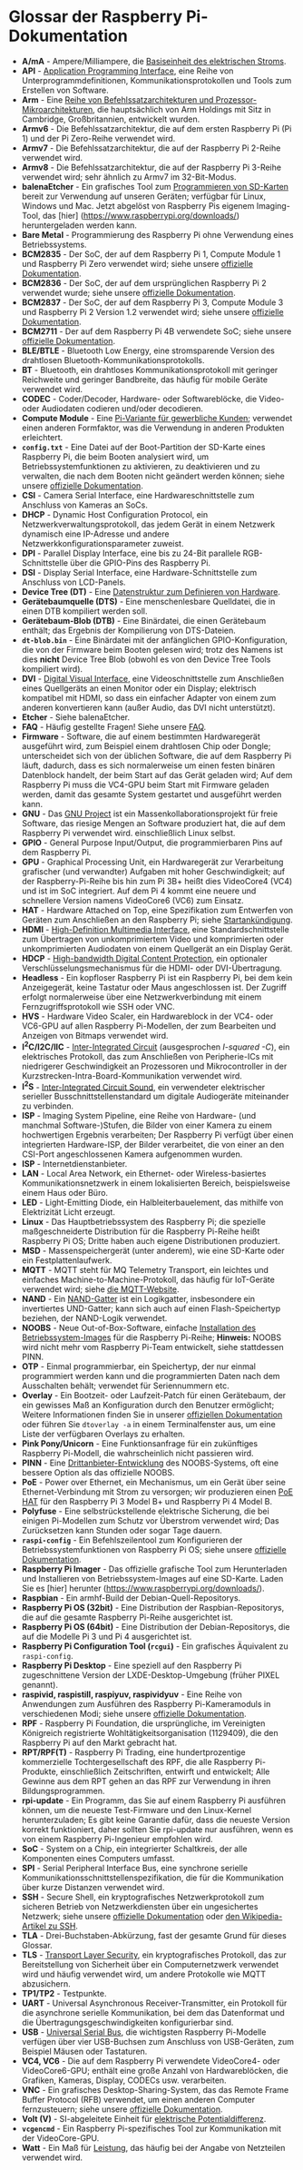 # Glossar der Raspberry Pi-Dokumentation

- **A/mA** - Ampere/Milliampere, die [Basiseinheit des elektrischen Stroms](https://en.wikipedia.org/wiki/Ampere).
- **API** - [Application Programming Interface](https://en.wikipedia.org/wiki/Application_programming_interface), eine Reihe von Unterprogrammdefinitionen, Kommunikationsprotokollen und Tools zum Erstellen von Software.
- **Arm** - Eine [Reihe von Befehlssatzarchitekturen und Prozessor-Mikroarchitekturen](https://en.wikipedia.org/wiki/Arm_architecture), die hauptsächlich von Arm Holdings mit Sitz in Cambridge, Großbritannien, entwickelt wurden.
- **Armv6** - Die Befehlssatzarchitektur, die auf dem ersten Raspberry Pi (Pi 1) und der Pi Zero-Reihe verwendet wird.
- **Armv7** - Die Befehlssatzarchitektur, die auf der Raspberry Pi 2-Reihe verwendet wird.
- **Armv8** - Die Befehlssatzarchitektur, die auf der Raspberry Pi 3-Reihe verwendet wird; sehr ähnlich zu Armv7 im 32-Bit-Modus.
- **balenaEtcher** - Ein grafisches Tool zum [Programmieren von SD-Karten](../installation/installing-images/README.md) bereit zur Verwendung auf unseren Geräten; verfügbar für Linux, Windows und Mac. Jetzt abgelöst von Raspberry Pis eigenem Imaging-Tool, das [hier] (https://www.raspberrypi.org/downloads/) heruntergeladen werden kann.
- **Bare Metal** - Programmierung des Raspberry Pi ohne Verwendung eines Betriebssystems.
- **BCM2835** - Der SoC, der auf dem Raspberry Pi 1, Compute Module 1 und Raspberry Pi Zero verwendet wird; siehe unsere [offizielle Dokumentation](../hardware/raspberrypi/bcm2835/README.md).
- **BCM2836** - Der SoC, der auf dem ursprünglichen Raspberry Pi 2 verwendet wurde; siehe unsere [offizielle Dokumentation](../hardware/raspberrypi/bcm2836/README.md).
- **BCM2837** - Der SoC, der auf dem Raspberry Pi 3, Compute Module 3 und Raspberry Pi 2 Version 1.2 verwendet wird; siehe unsere [offizielle Dokumentation](../hardware/raspberrypi/bcm2837/README.md).
- **BCM2711** - Der auf dem Raspberry Pi 4B verwendete SoC; siehe unsere [offizielle Dokumentation](../hardware/raspberrypi/bcm2711/README.md).
- **BLE/BTLE** - Bluetooth Low Energy, eine stromsparende Version des drahtlosen Bluetooth-Kommunikationsprotokolls.
- **BT** - Bluetooth, ein drahtloses Kommunikationsprotokoll mit geringer Reichweite und geringer Bandbreite, das häufig für mobile Geräte verwendet wird.
- **CODEC** - Coder/Decoder, Hardware- oder Softwareblöcke, die Video- oder Audiodaten codieren und/oder decodieren.
- **Compute Module** - Eine [Pi-Variante für gewerbliche Kunden](../hardware/computemodule/README.md); verwendet einen anderen Formfaktor, was die Verwendung in anderen Produkten erleichtert.
- **`config.txt`** - Eine Datei auf der Boot-Partition der SD-Karte eines Raspberry Pi, die beim Booten analysiert wird, um Betriebssystemfunktionen zu aktivieren, zu deaktivieren und zu verwalten, die nach dem Booten nicht geändert werden können; siehe unsere [offizielle Dokumentation](../configuration/config-txt/README.md).
- **CSI** - Camera Serial Interface, eine Hardwareschnittstelle zum Anschluss von Kameras an SoCs.
- **DHCP** - Dynamic Host Configuration Protocol, ein Netzwerkverwaltungsprotokoll, das jedem Gerät in einem Netzwerk dynamisch eine IP-Adresse und andere Netzwerkkonfigurationsparameter zuweist.
- **DPI** - Parallel Display Interface, eine bis zu 24-Bit parallele RGB-Schnittstelle über die GPIO-Pins des Raspberry Pi.
- **DSI** - Display Serial Interface, eine Hardware-Schnittstelle zum Anschluss von LCD-Panels.
- **Device Tree (DT)** - Eine [Datenstruktur zum Definieren von Hardware](https://en.wikipedia.org/wiki/Device_tree).
- **Gerätebaumquelle (DTS)** - Eine menschenlesbare Quelldatei, die in einen DTB kompiliert werden soll.
- **Gerätebaum-Blob (DTB)** - Eine Binärdatei, die einen Gerätebaum enthält; das Ergebnis der Kompilierung von DTS-Dateien.
- **`dt-blob.bin`** - Eine Binärdatei mit der anfänglichen GPIO-Konfiguration, die von der Firmware beim Booten gelesen wird; trotz des Namens ist dies __nicht__ Device Tree Blob (obwohl es von den Device Tree Tools kompiliert wird).
- **DVI** - [Digital Visual Interface](https://en.wikipedia.org/wiki/Digital_Visual_Interface), eine Videoschnittstelle zum Anschließen eines Quellgeräts an einen Monitor oder ein Display; elektrisch kompatibel mit HDMI, so dass ein einfacher Adapter von einem zum anderen konvertieren kann (außer Audio, das DVI nicht unterstützt).
- **Etcher** - Siehe balenaEtcher.
- **FAQ** - Häufig gestellte Fragen! Siehe unsere [FAQ](../faqs/).
- **Firmware** - Software, die auf einem bestimmten Hardwaregerät ausgeführt wird, zum Beispiel einem drahtlosen Chip oder Dongle; unterscheidet sich von der üblichen Software, die auf dem Raspberry Pi läuft, dadurch, dass es sich normalerweise um einen festen binären Datenblock handelt, der beim Start auf das Gerät geladen wird; Auf dem Raspberry Pi muss die VC4-GPU beim Start mit Firmware geladen werden, damit das gesamte System gestartet und ausgeführt werden kann.
- **GNU** - Das [GNU Project](https://en.wikipedia.org/wiki/GNU_Project) ist ein Massenkollaborationsprojekt für freie Software, das riesige Mengen an Software produziert hat, die auf dem Raspberry Pi verwendet wird. einschließlich Linux selbst.
- **GPIO** - General Purpose Input/Output, die programmierbaren Pins auf dem Raspberry Pi.
- **GPU** - Graphical Processing Unit, ein Hardwaregerät zur Verarbeitung grafischer (und verwandter) Aufgaben mit hoher Geschwindigkeit; auf der Raspberry-Pi-Reihe bis hin zum Pi 3B+ heißt dies VideoCore4 (VC4) und ist im SoC integriert. Auf dem Pi 4 kommt eine neuere und schnellere Version namens VideoCore6 (VC6) zum Einsatz.
- **HAT** - Hardware Attached on Top, eine Spezifikation zum Entwerfen von Geräten zum Anschließen an den Raspberry Pi; siehe [Startankündigung](https://www.raspberrypi.org/blog/introducing-raspberry-pi-hats/).
- **HDMI** - [High-Definition Multimedia Interface](https://en.wikipedia.org/wiki/HDMI), eine Standardschnittstelle zum Übertragen von unkomprimiertem Video und komprimierten oder unkomprimierten Audiodaten von einem Quellgerät an ein Display Gerät.
- **HDCP** - [High-bandwidth Digital Content Protection](https://en.wikipedia.org/wiki/High-bandwidth_Digital_Content_Protection), ein optionaler Verschlüsselungsmechanismus für die HDMI- oder DVI-Übertragung.
- **Headless** - Ein kopfloser Raspberry Pi ist ein Raspberry Pi, bei dem kein Anzeigegerät, keine Tastatur oder Maus angeschlossen ist. Der Zugriff erfolgt normalerweise über eine Netzwerkverbindung mit einem Fernzugriffsprotokoll wie SSH oder VNC.
- **HVS** - Hardware Video Scaler, ein Hardwareblock in der VC4- oder VC6-GPU auf allen Raspberry Pi-Modellen, der zum Bearbeiten und Anzeigen von Bitmaps verwendet wird.
- **I<sup>2</sup>C/I2C/IIC** - [Inter-Integrated Circuit](https://en.wikipedia.org/wiki/I%C2%B2C) (ausgesprochen _I-squared -C_), ein elektrisches Protokoll, das zum Anschließen von Peripherie-ICs mit niedrigerer Geschwindigkeit an Prozessoren und Mikrocontroller in der Kurzstrecken-Intra-Board-Kommunikation verwendet wird.
- **I<sup>2</sup>S** - [Inter-Integrated Circuit Sound](https://en.wikipedia.org/wiki/I%C2%B2S), ein verwendeter elektrischer serieller Busschnittstellenstandard um digitale Audiogeräte miteinander zu verbinden.
- **ISP** - Imaging System Pipeline, eine Reihe von Hardware- (und manchmal Software-)Stufen, die Bilder von einer Kamera zu einem hochwertigen Ergebnis verarbeiten; Der Raspberry Pi verfügt über einen integrierten Hardware-ISP, der Bilder verarbeitet, die von einer an den CSI-Port angeschlossenen Kamera aufgenommen wurden.
- **ISP** - Internetdienstanbieter.
- **LAN** - Local Area Network, ein Ethernet- oder Wireless-basiertes Kommunikationsnetzwerk in einem lokalisierten Bereich, beispielsweise einem Haus oder Büro.
- **LED** - Light-Emitting Diode, ein Halbleiterbauelement, das mithilfe von Elektrizität Licht erzeugt.
- **Linux** - Das Hauptbetriebssystem des Raspberry Pi; die spezielle maßgeschneiderte Distribution für die Raspberry Pi-Reihe heißt Raspberry Pi OS; Dritte haben auch eigene Distributionen produziert.
- **MSD** - Massenspeichergerät (unter anderem), wie eine SD-Karte oder ein Festplattenlaufwerk.
- **MQTT** - MQTT steht für MQ Telemetry Transport, ein leichtes und einfaches Machine-to-Machine-Protokoll, das häufig für IoT-Geräte verwendet wird; siehe [die MQTT-Website](http://mqtt.org/).
- **NAND** - Ein [NAND-Gatter](https://en.wikipedia.org/wiki/NAND_Gate) ist ein Logikgatter, insbesondere ein invertiertes UND-Gatter; kann sich auch auf einen Flash-Speichertyp beziehen, der NAND-Logik verwendet.
- **NOOBS** - Neue Out-of-Box-Software, einfache [Installation des Betriebssystem-Images](../installation/noobs.md) für die Raspberry Pi-Reihe; **Hinweis:** NOOBS wird nicht mehr vom Raspberry Pi-Team entwickelt, siehe stattdessen PINN.
- **OTP** - Einmal programmierbar, ein Speichertyp, der nur einmal programmiert werden kann und die programmierten Daten nach dem Ausschalten behält; verwendet für Seriennummern etc.
- **Overlay** - Ein Bootzeit- oder Laufzeit-Patch für einen Gerätebaum, der ein gewisses Maß an Konfiguration durch den Benutzer ermöglicht; Weitere Informationen finden Sie in unserer [offiziellen Dokumentation](../configuration/device-tree.md) oder führen Sie `dtoverlay -a` in einem Terminalfenster aus, um eine Liste der verfügbaren Overlays zu erhalten.
- **Pink Pony/Unicorn** - Eine Funktionsanfrage für ein zukünftiges Raspberry Pi-Modell, die wahrscheinlich nicht passieren wird.
- **PINN** - Eine [Drittanbieter-Entwicklung](https://github.com/procount/pinn) des NOOBS-Systems, oft eine bessere Option als das offizielle NOOBS.
- **PoE** - Power over Ethernet, ein Mechanismus, um ein Gerät über seine Ethernet-Verbindung mit Strom zu versorgen; wir produzieren einen [PoE HAT](https://www.raspberrypi.org/products/poe-hat) für den Raspberry Pi 3 Model B+ und Raspberry Pi 4 Model B.
- **Polyfuse** - Eine selbstrückstellende elektrische Sicherung, die bei einigen Pi-Modellen zum Schutz vor Überstrom verwendet wird; Das Zurücksetzen kann Stunden oder sogar Tage dauern.
- **`raspi-config`** - Ein Befehlszeilentool zum Konfigurieren der Betriebssystemfunktionen von Raspberry Pi OS; siehe unsere [offizielle Dokumentation](../configuration/raspi-config.md).
- **Raspberry Pi Imager** - Das offizielle grafische Tool zum Herunterladen und Installieren von Betriebssystem-Images auf eine SD-Karte. Laden Sie es [hier] herunter (https://www.raspberrypi.org/downloads/).
- **Raspbian** - Ein armhf-Build der Debian-Quell-Repositorys.
- **Raspberry Pi OS (32bit)** - Eine Distribution der Raspbian-Repositorys, die auf die gesamte Raspberry Pi-Reihe ausgerichtet ist.
- **Raspberry Pi OS (64bit)** - Eine Distribution der Debian-Repositorys, die auf die Modelle Pi 3 und Pi 4 ausgerichtet ist.
- **Raspberry Pi Configuration Tool (`rcgui`)** - Ein grafisches Äquivalent zu `raspi-config`.
- **Raspberry Pi Desktop** - Eine speziell auf den Raspberry Pi zugeschnittene Version der LXDE-Desktop-Umgebung (früher PIXEL genannt).
- **raspivid, raspistill, raspiyuv, raspividyuv** - Eine Reihe von Anwendungen zum Ausführen des Raspberry Pi-Kameramoduls in verschiedenen Modi; siehe unsere [offizielle Dokumentation](../raspbian/applications/camera.md).
- **RPF** - Raspberry Pi Foundation, die ursprüngliche, im Vereinigten Königreich registrierte Wohltätigkeitsorganisation (1129409), die den Raspberry Pi auf den Markt gebracht hat.
- **RPT/RPF(T)** - Raspberry Pi Trading, eine hundertprozentige kommerzielle Tochtergesellschaft des RPF, die alle Raspberry Pi-Produkte, einschließlich Zeitschriften, entwirft und entwickelt; Alle Gewinne aus dem RPT gehen an das RPF zur Verwendung in ihren Bildungsprogrammen.
- **rpi-update** - Ein Programm, das Sie auf einem Raspberry Pi ausführen können, um die neueste Test-Firmware und den Linux-Kernel herunterzuladen; Es gibt keine Garantie dafür, dass die neueste Version korrekt funktioniert, daher sollten Sie rpi-update nur ausführen, wenn es von einem Raspberry Pi-Ingenieur empfohlen wird.
- **SoC** - System on a Chip, ein integrierter Schaltkreis, der alle Komponenten eines Computers umfasst.
- **SPI** - Serial Peripheral Interface Bus, eine synchrone serielle Kommunikationsschnittstellenspezifikation, die für die Kommunikation über kurze Distanzen verwendet wird.
- **SSH** - Secure Shell, ein kryptografisches Netzwerkprotokoll zum sicheren Betrieb von Netzwerkdiensten über ein ungesichertes Netzwerk; siehe unsere [offizielle Dokumentation](../remote-access/ssh/README.md) oder [den Wikipedia-Artikel zu SSH](https://en.wikipedia.org/wiki/Secure_Shell).
- **TLA** - Drei-Buchstaben-Abkürzung, fast der gesamte Grund für dieses Glossar.
- **TLS** - [Transport Layer Security](https://en.wikipedia.org/wiki/Transport_Layer_Security), ein kryptografisches Protokoll, das zur Bereitstellung von Sicherheit über ein Computernetzwerk verwendet wird und häufig verwendet wird, um andere Protokolle wie MQTT abzusichern.
- **TP1/TP2** - Testpunkte.
- **UART** - Universal Asynchronous Receiver-Transmitter, ein Protokoll für die asynchrone serielle Kommunikation, bei dem das Datenformat und die Übertragungsgeschwindigkeiten konfigurierbar sind.
- **USB** - [Universal Serial Bus](https://en.wikipedia.org/wiki/USB), die wichtigsten Raspberry Pi-Modelle verfügen über vier USB-Buchsen zum Anschluss von USB-Geräten, zum Beispiel Mäusen oder Tastaturen.
- **VC4, VC6** - Die auf dem Raspberry Pi verwendete VideoCore4- oder VideoCore6-GPU; enthält eine große Anzahl von Hardwareblöcken, die Grafiken, Kameras, Display, CODECs usw. verarbeiten.
- **VNC** - Ein grafisches Desktop-Sharing-System, das das Remote Frame Buffer Protocol (RFB) verwendet, um einen anderen Computer fernzusteuern; siehe unsere [offizielle Dokumentation](../remote-access/vnc/README.md).
- **Volt (V)** - SI-abgeleitete Einheit für [elektrische Potentialdifferenz](https://en.wikipedia.org/wiki/Volt).
- **`vcgencmd`** - Ein Raspberry Pi-spezifisches Tool zur Kommunikation mit der VideoCore-GPU.
- **Watt** - Ein Maß für [Leistung](https://en.wikipedia.org/wiki/Watt), das häufig bei der Angabe von Netzteilen verwendet wird.